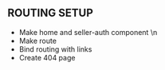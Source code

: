 ## ROUTING SETUP 

- Make home and seller-auth component \n
- Make route
- Bind routing with links
- Create 404 page